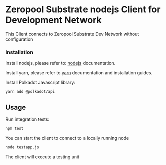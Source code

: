 # Zeropool Substrate nodejs Client for Development Network

This Client connects to Zeropool Substrate Dev Network without configuration


### Installation

Install nodejs, please refer to: [nodejs](https://nodejs.dev) documentation.

Install yarn, please refer to [yarn](https://yarnpkg.com/) documentation and installation guides.

Install  Polkadot Javascript library:
```bash
yarn add @polkadot/api
```

## Usage
Run integration tests:
```bash
npm test
```

You can start the client to connect to a locally running node

```bash
node testapp.js
```
The client will execute a testing unit
